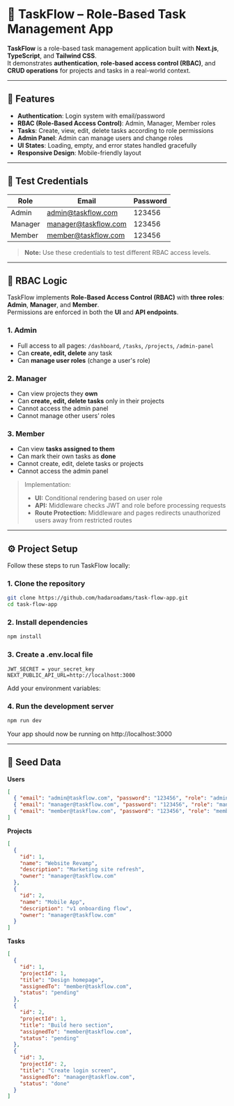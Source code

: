 # 📝 TaskFlow – Role-Based Task Management App

**TaskFlow** is a role-based task management application built with **Next.js**, **TypeScript**, and **Tailwind CSS**.  
It demonstrates **authentication**, **role-based access control (RBAC)**, and **CRUD operations** for projects and tasks in a real-world context.

---

## 🚀 Features

- **Authentication**: Login system with email/password
- **RBAC (Role-Based Access Control)**: Admin, Manager, Member roles
- **Tasks**: Create, view, edit, delete tasks according to role permissions
- **Admin Panel**: Admin can manage users and change roles
- **UI States**: Loading, empty, and error states handled gracefully
- **Responsive Design**: Mobile-friendly layout

---

## 👥 Test Credentials

| Role    | Email                | Password |
| ------- | -------------------- | -------- |
| Admin   | admin@taskflow.com   | 123456   |
| Manager | manager@taskflow.com | 123456   |
| Member  | member@taskflow.com  | 123456   |

> **Note:** Use these credentials to test different RBAC access levels.

---

## 🔑 RBAC Logic

TaskFlow implements **Role-Based Access Control (RBAC)** with **three roles**: **Admin**, **Manager**, and **Member**.  
Permissions are enforced in both the **UI** and **API endpoints**.

### 1. Admin

- Full access to all pages: `/dashboard`, `/tasks`, `/projects`, `/admin-panel`
- Can **create, edit, delete** any task
- Can **manage user roles** (change a user's role)

### 2. Manager

- Can view projects they **own**
- Can **create, edit, delete tasks** only in their projects
- Cannot access the admin panel
- Cannot manage other users’ roles

### 3. Member

- Can view **tasks assigned to them**
- Can mark their own tasks as **done**
- Cannot create, edit, delete tasks or projects
- Cannot access the admin panel

> Implementation:
>
> - **UI:** Conditional rendering based on user role
> - **API:** Middleware checks JWT and role before processing requests
> - **Route Protection:** Middleware and pages redirects unauthorized users away from restricted routes

---

## ⚙️ Project Setup

Follow these steps to run TaskFlow locally:

### 1. Clone the repository

```bash
git clone https://github.com/hadaroadams/task-flow-app.git
cd task-flow-app
```

### 2. Install dependencies

```bash
npm install
```

### 3. Create a .env.local file
```
JWT_SECRET = your_secret_key
NEXT_PUBLIC_API_URL=http://localhost:3000
```
Add your environment variables:

### 4. Run the development server

```bash
npm run dev

```

Your app should now be running on http://localhost:3000

---

## 📂 Seed Data

**Users**

```json
[
  { "email": "admin@taskflow.com", "password": "123456", "role": "admin" },
  { "email": "manager@taskflow.com", "password": "123456", "role": "manager" },
  { "email": "member@taskflow.com", "password": "123456", "role": "member" }
]
```

**Projects**

```json
[
  {
    "id": 1,
    "name": "Website Revamp",
    "description": "Marketing site refresh",
    "owner": "manager@taskflow.com"
  },
  {
    "id": 2,
    "name": "Mobile App",
    "description": "v1 onboarding flow",
    "owner": "manager@taskflow.com"
  }
]
```

**Tasks**

```json
[
  {
    "id": 1,
    "projectId": 1,
    "title": "Design homepage",
    "assignedTo": "member@taskflow.com",
    "status": "pending"
  },
  {
    "id": 2,
    "projectId": 1,
    "title": "Build hero section",
    "assignedTo": "member@taskflow.com",
    "status": "pending"
  },
  {
    "id": 3,
    "projectId": 2,
    "title": "Create login screen",
    "assignedTo": "manager@taskflow.com",
    "status": "done"
  }
]
```

